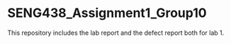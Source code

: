 # SENG438_Assignment1_Group10
This repository includes the lab report and the defect report both for lab 1.
